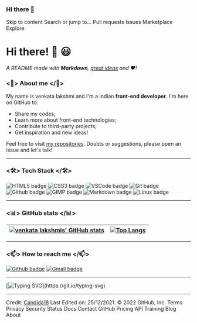 ### Hi there 👋

<!--
**venka31448/venka31448** is a ✨ _special_ ✨ repository because its `README.md` (this file) appears on your GitHub profile.

Here are some ideas to get you started:

- 🔭 I’m currently working on ...
- 🌱 I’m currently learning ...
- 👯 I’m looking to collaborate on ...
- 🤔 I’m looking for help with ...
- 💬 Ask me about ...
- 📫 How to reach me: ...
- 😄 Pronouns: ...
- ⚡ Fun fact: ...
-->
Skip to content
Search or jump to…
Pull requests
Issues
Marketplace
Explore
 


# Hi there! 👋 😃
 
*A README made with **Markdown**, [great ideas](https://github.com/bugahontas/bugahontas/blob/main/third-party-links.md) and ♥!*

### <🌹> About me </🌹>

My name is venkata lakshmi and I'm a indian **front-end developer**. I'm here on GitHub to:
- Share my codes;
- Learn more about front-end technologies;
- Contribute to third-party projects;
- Get inspiration and new ideas!

Feel free to visit [my repositories](https://github.com/venka31448?tab=repositories). Doubts or suggestions, please open an issue and let's talk!

---

### <🛠> Tech Stack </🛠>

![HTML5 badge](https://img.shields.io/badge/HTML5-E34F26?style=for-the-badge&logo=html5&logoColor=white) ![CSS3 badge](https://img.shields.io/badge/CSS3-1572B6?style=for-the-badge&logo=css3&logoColor=white) ![VSCode badge](https://img.shields.io/badge/Visual_Studio_Code-0078D4?style=for-the-badge&logo=visual%20studio%20code&logoColor=white) ![Git badge](https://img.shields.io/badge/GIT-F05032?style=for-the-badge&logo=git&logoColor=white) ![Github badge](https://img.shields.io/badge/GitHub-100000?style=for-the-badge&logo=github&logoColor=white) ![GIMP badge](https://img.shields.io/badge/gimp-5C5543?style=for-the-badge&logo=gimp&logoColor=white) ![Markdown badge](https://img.shields.io/badge/Markdown-000000?style=for-the-badge&logo=markdown&logoColor=white) ![Linux badge](https://img.shields.io/badge/Linux-FCC624?style=for-the-badge&logo=linux&logoColor=black)

---

### <📊> GitHub stats </📊>


[![venkata lakshmis' GitHub stats](https://github-readme-stats.vercel.app/api?username=venka31448&show_icons=true&theme=dark&text_color=fff&border_color=79ff97&hide_title=true)](https://github.com/venka31448) | [![Top Langs](https://github-readme-stats.vercel.app/api/top-langs/?username=venka31448&theme=dark&text_color=fff&border_color=79ff97&layout=compact)](https://github.com/venka31448) 
| ----------- | ------------ |

---

### <📫> How to reach me </📫>

[![Github badge](https://img.shields.io/badge/bugahontas-100000?style=for-the-badge&logo=github&logoColor=white)](https://github.com/venka31448) [![Gmail badge](https://img.shields.io/badge/contatohelmaqui@gmail.com-c5221f?style=for-the-badge&logo=gmail&logoColor=white)](mailto:venkatalakshmipallempati@gmail.com)

---

[![Typing SVG](https://readme-typing-svg.herokuapp.com?font=Ubuntu&color=%230EAA20&vCenter=true&lines=Thanks+for+visiting!+You're+welcome!)](https://git.io/typing-svg)

------

Credit: [Candida18](https://github.com/Candida18)
Last Edited on: 25/12/2021.
© 2022 GitHub, Inc.
Terms
Privacy
Security
Status
Docs
Contact GitHub
Pricing
API
Training
Blog
About
